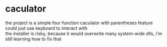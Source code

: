 # caculator
the project is a simple four function caculator with parentheses feature<br>
could just use keyboard to interact with<br>
the installer is risky, because it would overwrite many system-wide dlls, i'm still learning how to fix that<br> 

